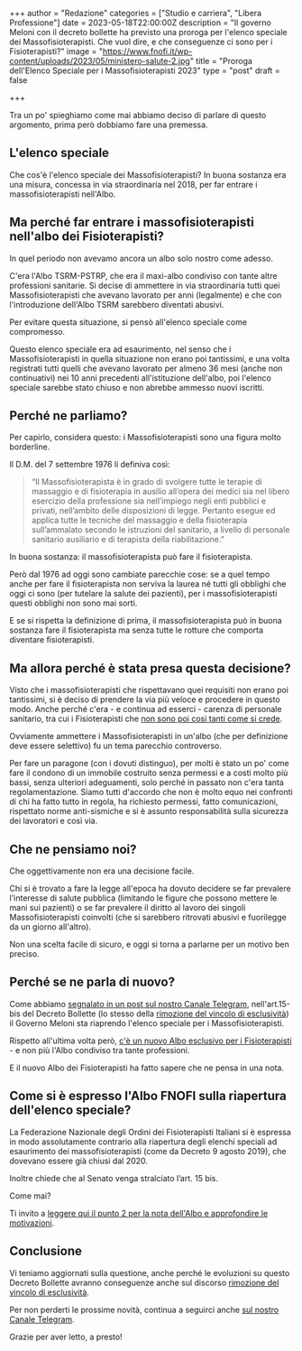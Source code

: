 +++ author = "Redazione" 
categories = ["Studio e carriera", "Libera Professione"] 
date = 2023-05-18T22:00:00Z 
description = "Il governo Meloni con il decreto bollette ha previsto una proroga per l'elenco speciale dei Massofisioterapisti. Che vuol dire, e che conseguenze ci sono per i Fisioterapisti?" 
image = "https://www.fnofi.it/wp-content/uploads/2023/05/ministero-salute-2.jpg" 
title = "Proroga dell'Elenco Speciale per i Massofisioterapisti 2023" 
type = "post" 
draft = false

+++

Tra un po' spieghiamo come mai abbiamo deciso di parlare di questo argomento, prima però dobbiamo fare una premessa.

## L'elenco speciale

Che cos'è l'elenco speciale dei Massofisioterapisti? 
In buona sostanza era una misura, concessa in via straordinaria nel 2018, per far entrare i massofisioterapisti nell'Albo.


## Ma perché far entrare i massofisioterapisti nell'albo dei Fisioterapisti?
In quel periodo non avevamo ancora un albo solo nostro come adesso.

C'era l'Albo TSRM-PSTRP, che era il maxi-albo condiviso con tante altre professioni sanitarie. 
Si decise di ammettere in via straordinaria tutti quei Massofisioterapisti che avevano lavorato per anni (legalmente) e che con l'introduzione dell'Albo TSRM sarebbero diventati abusivi.

Per evitare questa situazione, si pensò all'elenco speciale come compromesso.

Questo elenco speciale era ad esaurimento, nel senso che i Massofisioterapisti in quella situazione non erano poi tantissimi, e una volta registrati tutti quelli che avevano lavorato per almeno 36 mesi (anche non continuativi) nei 10 anni precedenti all'istituzione dell'albo, poi l'elenco speciale sarebbe stato chiuso e non abrebbe ammesso nuovi iscritti.


## Perché ne parliamo?
Per capirlo, considera questo: i Massofisioterapisti sono una figura molto borderline. 

Il D.M. del 7 settembre 1976 li definiva così:

>“Il Massofisioterapista è in grado di svolgere tutte le terapie di massaggio e di fisioterapia in ausilio all’opera dei medici sia nel libero esercizio della professione sia nell’impiego negli enti pubblici e privati, nell’ambito delle disposizioni di legge. Pertanto esegue ed applica tutte le tecniche del massaggio e della fisioterapia sull’ammalato secondo le istruzioni del sanitario, a livello di personale sanitario ausiliario e di terapista della riabilitazione.”

In buona sostanza: il massofisioterapista può fare il fisioterapista.

Però dal 1976 ad oggi sono cambiate parecchie cose: se a quel tempo anche per fare il fisioterapista non serviva la laurea né tutti gli obblighi che oggi ci sono (per tutelare la salute dei pazienti), per i massofisioterapisti questi obblighi non sono mai sorti.

E se si rispetta la definizione di prima, il massofisioterapista può in buona sostanza fare il fisioterapista ma senza tutte le rotture che comporta diventare fisioterapisti.


## Ma allora perché è stata presa questa decisione?
Visto che i massofisioterapisti che rispettavano quei requisiti non erano poi tantissimi, si è deciso di prendere la via più veloce e procedere in questo modo.
Anche perché c'era - e continua ad esserci - carenza di personale sanitario, tra cui i Fisioterapisti che [non sono poi così tanti come si crede](https://fisioterapisti.org/conviene-fare-fisioterapia-ci-sono-troppi-fisioterapisti/).

Ovviamente ammettere i Massofisioterapisti in un'albo (che per definizione deve essere selettivo) fu un tema parecchio controverso.

Per fare un paragone (con i dovuti distinguo), per molti è stato un po' come fare il condono di un immobile costruito senza permessi e a costi molto più bassi, senza ulteriori adeguamenti, solo perché in passato non c'era tanta regolamentazione.
Siamo tutti d'accordo che non è molto equo nei confronti di chi ha fatto tutto in regola, ha richiesto permessi, fatto comunicazioni, rispettato norme anti-sismiche e si è assunto responsabilità sulla sicurezza dei lavoratori e così via.

## Che ne pensiamo noi?
Che oggettivamente non era una decisione facile.

Chi si è trovato a fare la legge all'epoca ha dovuto decidere se far prevalere l'interesse di salute pubblica (limitando le figure che possono mettere le mani sui pazienti) o se far prevalere il diritto al lavoro dei singoli Massofisioterapisti coinvolti (che si sarebbero ritrovati abusivi e fuorilegge da un giorno all'altro). 

Non una scelta facile di sicuro, e oggi si torna a parlarne per un motivo ben preciso.

## Perché se ne parla di nuovo?
Come abbiamo [segnalato in un post sul nostro Canale Telegram](https://t.me/fisioterapisti_official), nell'art.15-bis del Decreto Bollette (lo stesso della [rimozione del vincolo di esclusività](https://fisioterapisti.org/rimozione-vincolo-esclusivita-2023-per-fisioterapisti-il-punto-della-situazione/)) il Governo Meloni sta riaprendo l'elenco speciale per i Massofisioterapisti.

Rispetto all'ultima volta però, [c'è un nuovo Albo esclusivo per i Fisioterapisti](https://fisioterapisti.org/tutto-quello-da-sapere-nel-2023-sul-nuovo-albo-dei-fisioterapisti-fnofi/) - e non più l'Albo condiviso tra tante professioni.

E il nuovo Albo dei Fisioterapisti ha fatto sapere che ne pensa in una nota.

## Come si è espresso l'Albo FNOFI sulla riapertura dell'elenco speciale?
La Federazione Nazionale degli Ordini dei Fisioterapisti Italiani si è espressa in modo assolutamente contrario alla riapertura degli elenchi speciali ad esaurimento dei massofisioterapisti (come da Decreto 9 agosto 2019), che dovevano essere già chiusi dal 2020.

Inoltre chiede che al Senato venga stralciato l’art. 15 bis.

Come mai?

Ti invito a [leggere qui il punto 2 per la nota dell'Albo e approfondire le motivazioni](https://t.me/fisioterapisti_official/186).

## Conclusione
Vi teniamo aggiornati sulla questione, anche perché le evoluzioni su questo Decreto Bollette avranno conseguenze anche sul discorso [rimozione del vincolo di esclusività](https://fisioterapisti.org/rimozione-vincolo-esclusivita-2023-per-fisioterapisti-il-punto-della-situazione/).

Per non perderti le prossime novità, continua a seguirci anche [sul nostro Canale Telegram](https://t.me/fisioterapisti_official).

Grazie per aver letto, a presto!
